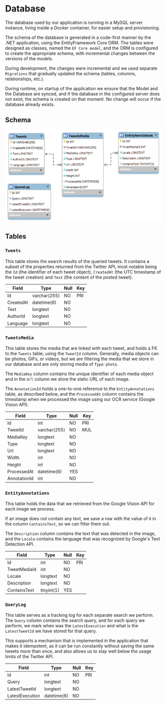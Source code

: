 # Database

The database used by our application is running in a MySQL server instance, living inside a Docker container, for easier setup and provisioning.

The schema of the database is generated in a code-first manner by the .NET application, using the EntityFramework Core ORM. The tables were designed as classes, named the `EF Core model`, and the ORM is configured to create the appropriate schema, with incremental changes between the versions of the models.

During development, the changes were incremental and we used separate `Migrations` that gradually updated the schema (tables, columns, relationships, etc.). 

During runtime, on startup of the application we ensure that the Model and the Database are synced, and if the database in the configured server does not exist, the schema is created on that moment. No change will occur if the database already exists.


## Schema

![schema](img/schema.png)

## Tables


### `Tweets`

This table stores the search results of the queried tweets. It contains a subset of the properties returned from the Twitter API, most notable being the `Id` (the identifier of each tweet object), `CreatedAt` (the UTC timestamp of the tweet creation) and `Text` (the content of the posted tweet).

| Field | Type | Null | Key |
| --- | --- | --- | --- |
| Id | varchar(255) | NO | PRI |
| CreatedAt | datetime(6) | NO |  |
| Text | longtext | NO |  |
| AuthorId | longtext | NO |  |
| Language | longtext | NO |  |


### `TweetsMedia`

This table stores the media that are linked with each tweet, and holds a FK to the `Tweets` table, using the `TweetId` column. Generally, media objects can be photos, GIFs, or videos, but we are filtering the media that we store in our database and are only storing media of `Type`: `photo`.

The `MediaKey` column contains the unique identifier of each media object and in the `Url` column we store the static URL of each image.

The `AnnotationId` holds a one-to-one reference to the `EntityAnnotations` table, as described below, and the `ProcessedAt` column contains the timestamp when we processed the image using our OCR service (Google Vision API).

| Field | Type | Null | Key |
| --- | --- | --- | --- |
| Id | int | NO | PRI |
| TweetId | varchar(255) | NO | MUL |
| MediaKey | longtext | NO |  |
| Type | longtext | NO |  |
| Url | longtext | NO |  |
| Width | int | NO |  |
| Height | int | NO |  |
| ProcessedAt | datetime(6) | YES |  |
| AnnotationId | int | NO |  |


### `EntityAnnotations`

This table holds the data that we retrieved from the Google Vision API for each image we process. 

If an image does not contain any text, we save a row with the value of `0` in the column `ContainsText`, so we can filter them out.

The `Description` column contains the text that was detected in the image, and the `Locale` contains the language that was recognized by Google's Text Detection API.

| Field | Type | Null | Key |
| --- | --- | --- | --- |
| Id | int | NO | PRI |
| TweetMediaId | int | NO |  |
| Locale | longtext | NO |  |
| Description | longtext | NO |  |
| ContainsText | tinyint(1) | YES |  |


### `QueryLog`

This table serves as a tracking log for each separate search we perform. The `Query` column contains the search query, and for each query we perform, we mark when was the `LatestExecution` and what is the `LatestTweetId` we have stored for that query.

This supports a mechanism that is implemented in the application that makes it idempotent, as it can be run constantly without saving the same tweets more than once, and also allows us to stay well below the usage limits of the Twitter API.

| Field | Type | Null | Key |
| --- | --- | --- | --- |
| Id | int | NO | PRI |
| Query | longtext | NO |  |
| LatestTweetId | longtext | NO |  |
| LatestExecution | datetime(6) | NO |  |

